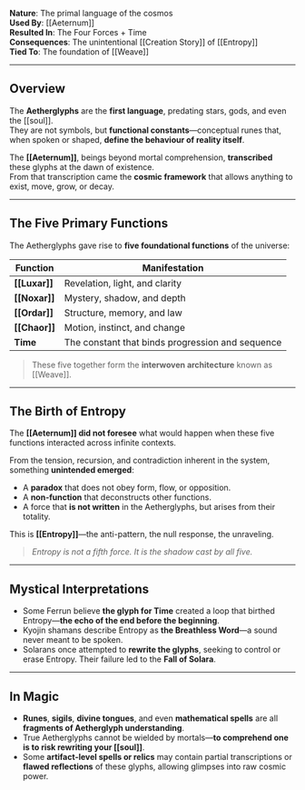 
**Nature**: The primal language of the cosmos  
**Used By**: [[Aeternum]]  
**Resulted In**: The Four Forces + Time  
**Consequences**: The unintentional [[Creation Story]] of [[Entropy]]  
**Tied To**: The foundation of [[Weave]]

---

## Overview

The **Aetherglyphs** are the **first language**, predating stars, gods, and even the [[soul]].  
They are not symbols, but **functional constants**—conceptual runes that, when spoken or shaped, **define the behaviour of reality itself**.

The **[[Aeternum]]**, beings beyond mortal comprehension, **transcribed** these glyphs at the dawn of existence.  
From that transcription came the **cosmic framework** that allows anything to exist, move, grow, or decay.

---

## The Five Primary Functions

The Aetherglyphs gave rise to **five foundational functions** of the universe:

| Function | Manifestation |
|----------|----------------|
| **[[Luxar]]** | Revelation, light, and clarity |
| **[[Noxar]]** | Mystery, shadow, and depth |
| **[[Ordar]]** | Structure, memory, and law |
| **[[Chaor]]** | Motion, instinct, and change |
| **Time**  | The constant that binds progression and sequence |

> These five together form the **interwoven architecture** known as [[Weave]].

---

## The Birth of Entropy

The **[[Aeternum]] did not foresee** what would happen when these five functions interacted across infinite contexts.

From the tension, recursion, and contradiction inherent in the system, something **unintended emerged**:
- A **paradox** that does not obey form, flow, or opposition.
- A **non-function** that deconstructs other functions.
- A force that **is not written** in the Aetherglyphs, but arises from their totality.

This is **[[Entropy]]**—the anti-pattern, the null response, the unraveling.

> *Entropy is not a fifth force. It is the shadow cast by all five.*

---

## Mystical Interpretations

- Some Ferrun believe **the glyph for Time** created a loop that birthed Entropy—**the echo of the end before the beginning**.
- Kyojin shamans describe Entropy as **the Breathless Word**—a sound never meant to be spoken.
- Solarans once attempted to **rewrite the glyphs**, seeking to control or erase Entropy. Their failure led to the **Fall of Solara**.

---

## In Magic

- **Runes**, **sigils**, **divine tongues**, and even **mathematical spells** are all **fragments of Aetherglyph understanding**.
- True Aetherglyphs cannot be wielded by mortals—**to comprehend one is to risk rewriting your [[soul]]**.
- Some **artifact-level spells or relics** may contain partial transcriptions or **flawed reflections** of these glyphs, allowing glimpses into raw cosmic power.

